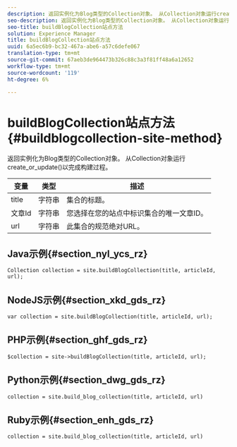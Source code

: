 ```yaml
---
description: 返回实例化为Blog类型的Collection对象。 从Collection对象运行create_or_update()以完成构建过程。
seo-description: 返回实例化为Blog类型的Collection对象。 从Collection对象运行create_or_update()以完成构建过程。
seo-title: buildBlogCollection站点方法
solution: Experience Manager
title: buildBlogCollection站点方法
uuid: 6a5ec6b9-bc32-467a-abe6-a57c6defe067
translation-type: tm+mt
source-git-commit: 67aeb3de964473b326c88c3a3f81ff48a6a12652
workflow-type: tm+mt
source-wordcount: '119'
ht-degree: 6%

---
```



# buildBlogCollection站点方法{#buildblogcollection-site-method}

返回实例化为Blog类型的Collection对象。 从Collection对象运行create_or_update()以完成构建过程。

| 变量 | 类型 | 描述 |
|--- |--- |--- |
| title | 字符串 | 集合的标题。 |
| 文章Id | 字符串 | 您选择在您的站点中标识集合的唯一文章ID。 |
| url | 字符串 | 此集合的规范绝对URL。 |

## Java示例{#section_nyl_ycs_rz}

```
Collection collection = site.buildBlogCollection(title, articleId, url); 
```

## NodeJS示例{#section_xkd_gds_rz}

```
var collection = site.buildBlogCollection(title, articleId, url); 
```

## PHP示例{#section_ghf_gds_rz}

```
$collection = site->buildBlogCollection(title, articleId, url); 
```

## Python示例{#section_dwg_gds_rz}

```
collection = site.build_blog_collection(title, articleId, url) 
```

## Ruby示例{#section_enh_gds_rz}

```
collection = site.build_blog_collection(title, articleId, url) 
```

